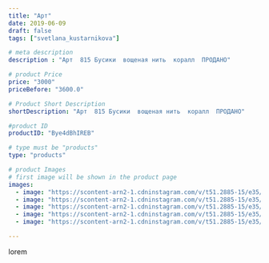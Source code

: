 ```yaml
---
title: "Арт"
date: 2019-06-09
draft: false
tags: ["svetlana_kustarnikova"]

# meta description
description : "Арт  815 Бусики  вощеная нить  коралл  ПРОДАНО"

# product Price
price: "3000"
priceBefore: "3600.0"

# Product Short Description
shortDescription: "Арт  815 Бусики  вощеная нить  коралл  ПРОДАНО"

#product ID
productID: "Bye4dBhIREB"

# type must be "products"
type: "products"

# product Images
# first image will be shown in the product page
images:
  - image: "https://scontent-arn2-1.cdninstagram.com/v/t51.2885-15/e35/60963462_243164226641767_4591203849253650468_n.jpg?_nc_ht=scontent-arn2-1.cdninstagram.com&_nc_cat=107&_nc_ohc=InVCYpIJO0gAX8FJryw&se=8&tp=1&oh=1efbb42589652d4442920074bc2906ef&oe=6060A064&ig_cache_key=MjA2MjMzMzkzODAzMTk5NDQ5NA%3D%3D.2"
  - image: "https://scontent-arn2-1.cdninstagram.com/v/t51.2885-15/e35/62223506_112648169990842_2106027828488851473_n.jpg?_nc_ht=scontent-arn2-1.cdninstagram.com&_nc_cat=110&_nc_ohc=Iv7vlstbjKIAX_tf1HS&se=8&tp=1&oh=368b3666d935d84d1d11e6646f7e1a7f&oe=605E4BFC&ig_cache_key=MjA2MjMzMzkzODA0ODc2NDQyOA%3D%3D.2"
  - image: "https://scontent-arn2-1.cdninstagram.com/v/t51.2885-15/e35/60970260_170509370642461_6892557079506255151_n.jpg?_nc_ht=scontent-arn2-1.cdninstagram.com&_nc_cat=101&_nc_ohc=AJGW2PmFKb0AX80Parl&se=8&tp=1&oh=eae1dd44c63cb1c0b4eb310df0cc1d55&oe=60611571&ig_cache_key=MjA2MjMzMzkzODA1NzI3MDQzOQ%3D%3D.2"
  - image: "https://scontent-arn2-1.cdninstagram.com/v/t51.2885-15/e35/61695902_318997685683858_8595127169036685280_n.jpg?_nc_ht=scontent-arn2-1.cdninstagram.com&_nc_cat=110&_nc_ohc=arn2c_Ok2T8AX8WCCGz&se=8&tp=1&oh=0f8e5fed760d410da2ef38327ee58142&oe=605FAD6C&ig_cache_key=MjA2MjMzMzkzODA1NzIzNjMzMA%3D%3D.2"
  - image: "https://scontent-arn2-1.cdninstagram.com/v/t51.2885-15/e35/61162962_2327376320865361_8711746080847639055_n.jpg?_nc_ht=scontent-arn2-1.cdninstagram.com&_nc_cat=101&_nc_ohc=_8xZGub3NXoAX8SHoMI&se=8&tp=1&oh=5adcce0b2a9b873e206439c9abd053dc&oe=605F9E31&ig_cache_key=MjA2MjMzMzkzODA0MDQ5Njk4Nw%3D%3D.2"

---
```

lorem
